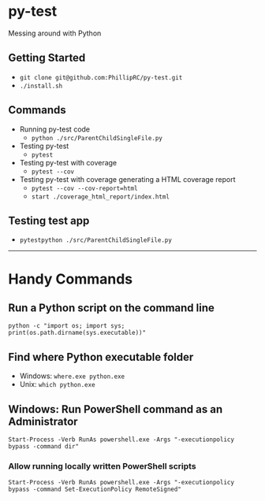 # py-test

Messing around with Python

## Getting Started

- `git clone git@github.com:PhillipRC/py-test.git`
- `./install.sh`

## Commands
- Running py-test code
  - `python ./src/ParentChildSingleFile.py`
- Testing py-test
  - `pytest`
- Testing py-test with coverage
  - `pytest --cov`
- Testing py-test with coverage generating a HTML coverage report
  - `pytest --cov --cov-report=html`
  - `start ./coverage_html_report/index.html`

## Testing test app
- `pytestpython ./src/ParentChildSingleFile.py`

---

# Handy Commands

## Run a Python script on the command line
`python -c "import os; import sys; print(os.path.dirname(sys.executable))"`

## Find where Python executable folder
- Windows: `where.exe python.exe`
- Unix: `which python.exe`

## Windows: Run PowerShell command as an Administrator
`Start-Process -Verb RunAs powershell.exe -Args "-executionpolicy bypass -command dir"`

### Allow running locally written PowerShell scripts
`Start-Process -Verb RunAs powershell.exe -Args "-executionpolicy bypass -command Set-ExecutionPolicy RemoteSigned"`